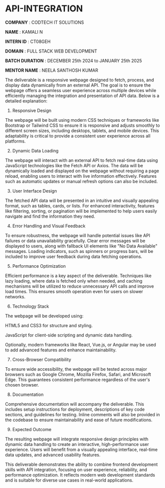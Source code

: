 # API-INTEGRATION

**COMPANY** : CODTECH IT SOLUTIONS

**NAME** :  KAMALI N

**INTERN ID** :  CT08GEH

**DOMAIN** :  FULL STACK WEB DEVELOPMENT

**BATCH DURATION** : DECEMBER 25th 2024 to JANUARY 25th 2025

**MENTOR NAME** : NEELA SANTHOSH KUMAR

The deliverable is a responsive webpage designed to fetch, process, and display data dynamically from an external API. The goal is to ensure the webpage offers a seamless user experience across multiple devices while efficiently managing the integration and presentation of API data. Below is a detailed explanation:

1. Responsive Design

The webpage will be built using modern CSS techniques or frameworks like Bootstrap or Tailwind CSS to ensure it is responsive and adjusts smoothly to different screen sizes, including desktops, tablets, and mobile devices. This adaptability is critical to provide a consistent user experience across all platforms.

2. Dynamic Data Loading

The webpage will interact with an external API to fetch real-time data using JavaScript technologies like the Fetch API or Axios. The data will be dynamically loaded and displayed on the webpage without requiring a page reload, enabling users to interact with live information effectively. Features such as automatic updates or manual refresh options can also be included.

3. User Interface Design

The fetched API data will be presented in an intuitive and visually appealing format, such as tables, cards, or lists. For enhanced interactivity, features like filtering, sorting, or pagination will be implemented to help users easily navigate and find the information they need.

4. Error Handling and Visual Feedback

To ensure robustness, the webpage will handle potential issues like API failures or data unavailability gracefully. Clear error messages will be displayed to users, along with fallback UI elements like "No Data Available" messages. Loading indicators, such as spinners or progress bars, will be included to improve user feedback during data fetching operations.

5. Performance Optimization

Efficient performance is a key aspect of the deliverable. Techniques like lazy loading, where data is fetched only when needed, and caching mechanisms will be utilized to reduce unnecessary API calls and improve load times. This ensures smooth operation even for users on slower networks.

6. Technology Stack

The webpage will be developed using:

HTML5 and CSS3 for structure and styling.

JavaScript for client-side scripting and dynamic data handling.

Optionally, modern frameworks like React, Vue.js, or Angular may be used to add advanced features and enhance maintainability.


7. Cross-Browser Compatibility

To ensure wide accessibility, the webpage will be tested across major browsers such as Google Chrome, Mozilla Firefox, Safari, and Microsoft Edge. This guarantees consistent performance regardless of the user's chosen browser.

8. Documentation

Comprehensive documentation will accompany the deliverable. This includes setup instructions for deployment, descriptions of key code sections, and guidelines for testing. Inline comments will also be provided in the codebase to ensure maintainability and ease of future modifications.

9. Expected Outcome

The resulting webpage will integrate responsive design principles with dynamic data handling to create an interactive, high-performance user experience. Users will benefit from a visually appealing interface, real-time data updates, and advanced usability features.

This deliverable demonstrates the ability to combine frontend development skills with API integration, focusing on user experience, reliability, and performance optimization. It reflects modern web development standards and is suitable for diverse use cases in real-world applications.
